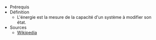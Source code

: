 - Prérequis
- Définition
	- L'énergie est la mesure de la capacité d'un système à modifier son état.
- Sources
	- [Wikipedia](https://fr.wikipedia.org/wiki/%C3%89nergie_(physique))
